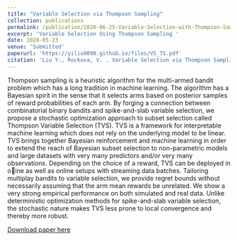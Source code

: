 ```yaml
---
title: "Variable Selection via Thompson Sampling"
collection: publications
permalink: /publication/2020-06-25-Variable-Selection-with-Thompson-Sampling
excerpt: 'Variable Selection Using Thompson Sampling '
date: 2020-05-23
venue: 'Submitted'
paperurl: 'https://yiliu9090.github.io/files/VS_TS.pdf'
citation: 'Liu Y., Rockova, V. . Variable Selection via Thompson Sampling[J].&quot; <i> Journal of American Statistical Association  Major Revision </i>. 1(3).'
---
```

Thompson sampling is a heuristic algorithm for the multi-armed bandit problem which has a long tradition in machine learning. The algorithm has a Bayesian spirit in the sense that it selects arms based on posterior samples of reward probabilities of each arm. By forging a connection between combinatorial binary bandits and spike-and-slab variable selection, we propose a stochastic optimization approach to subset selection called Thompson Variable Selection (TVS). TVS is a framework for interpretable machine learning which does not rely on the underlying model to be linear. TVS brings together Bayesian reinforcement and machine learning in order to extend the reach of Bayesian subset selection to non-parametric models and large datasets with very many predictors and/or very many observations. Depending on the choice of a reward, TVS can be deployed in oine as well as online setups with streaming data batches. Tailoring multiplay bandits to variable selection, we provide regret bounds without necessarily assuming that the arm mean rewards be unrelated. We show a very strong empirical performance on both simulated and real data. Unlike deterministic optimization methods for spike-and-slab variable selection, the stochastic nature makes TVS less prone to local convergence and thereby more robust.

[Download paper here](https://yiliu9090.github.io/files/VS_TS.pdf)

